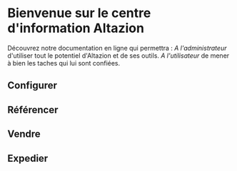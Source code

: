 # Bienvenue sur le centre d'information Altazion
Découvrez notre documentation en ligne qui permettra : 
_A l'administrateur_ d'utiliser tout le potentiel d'Altazion et de ses outils.
_A l'utilisateur_ de mener à bien les taches qui lui sont confiées. 


## Configurer

## Référencer

## Vendre

## Expedier
